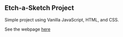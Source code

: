 ## Etch-a-Sketch Project

Simple project using Vanilla JavaScript, HTML, and CSS.

See the webpage [here](https://wilam1.github.io/TOP_Etch-a-Sketch/)

